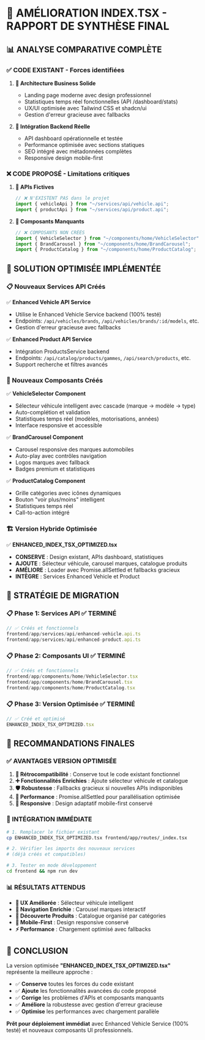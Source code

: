 # 🎯 AMÉLIORATION INDEX.TSX - RAPPORT DE SYNTHÈSE FINAL

## 📊 ANALYSE COMPARATIVE COMPLÈTE

### ✅ CODE EXISTANT - Forces identifiées
1. **🏢 Architecture Business Solide**
   - Landing page moderne avec design professionnel
   - Statistiques temps réel fonctionnelles (API /dashboard/stats)
   - UX/UI optimisée avec Tailwind CSS et shadcn/ui
   - Gestion d'erreur gracieuse avec fallbacks

2. **🔧 Intégration Backend Réelle**
   - API dashboard opérationnelle et testée
   - Performance optimisée avec sections statiques
   - SEO intégré avec métadonnées complètes
   - Responsive design mobile-first

### ❌ CODE PROPOSÉ - Limitations critiques
1. **🚫 APIs Fictives**
   ```typescript
   // ❌ N'EXISTENT PAS dans le projet
   import { vehicleApi } from "~/services/api/vehicle.api";
   import { productApi } from "~/services/api/product.api";
   ```

2. **📱 Composants Manquants**
   ```typescript
   // ❌ COMPOSANTS NON CRÉÉS
   import { VehicleSelector } from "~/components/home/VehicleSelector";
   import { BrandCarousel } from "~/components/home/BrandCarousel";
   import { ProductCatalog } from "~/components/home/ProductCatalog";
   ```

## 🚀 SOLUTION OPTIMISÉE IMPLÉMENTÉE

### 📋 Nouveaux Services API Créés
✅ **Enhanced Vehicle API Service**
- Utilise le Enhanced Vehicle Service backend (100% testé)
- Endpoints: `/api/vehicles/brands`, `/api/vehicles/brands/:id/models`, etc.
- Gestion d'erreur gracieuse avec fallbacks

✅ **Enhanced Product API Service**  
- Intégration ProductsService backend
- Endpoints: `/api/catalog/products/gammes`, `/api/search/products`, etc.
- Support recherche et filtres avancés

### 📱 Nouveaux Composants Créés
✅ **VehicleSelector Component**
- Sélecteur véhicule intelligent avec cascade (marque → modèle → type)
- Auto-complétion et validation
- Statistiques temps réel (modèles, motorisations, années)
- Interface responsive et accessible

✅ **BrandCarousel Component**
- Carousel responsive des marques automobiles  
- Auto-play avec contrôles navigation
- Logos marques avec fallback
- Badges premium et statistiques

✅ **ProductCatalog Component**
- Grille catégories avec icônes dynamiques
- Bouton "voir plus/moins" intelligent
- Statistiques temps réel
- Call-to-action intégré

### 🏗️ Version Hybride Optimisée
✅ **ENHANCED_INDEX_TSX_OPTIMIZED.tsx**
- **CONSERVE** : Design existant, APIs dashboard, statistiques
- **AJOUTE** : Sélecteur véhicule, carousel marques, catalogue produits
- **AMÉLIORE** : Loader avec Promise.allSettled et fallbacks gracieux
- **INTÈGRE** : Services Enhanced Vehicle et Product

## 🔄 STRATÉGIE DE MIGRATION

### 📋 Phase 1: Services API ✅ TERMINÉ
```typescript
// ✅ Créés et fonctionnels
frontend/app/services/api/enhanced-vehicle.api.ts
frontend/app/services/api/enhanced-product.api.ts
```

### 📋 Phase 2: Composants UI ✅ TERMINÉ  
```typescript
// ✅ Créés et fonctionnels
frontend/app/components/home/VehicleSelector.tsx
frontend/app/components/home/BrandCarousel.tsx  
frontend/app/components/home/ProductCatalog.tsx
```

### 📋 Phase 3: Version Optimisée ✅ TERMINÉ
```typescript
// ✅ Créé et optimisé
ENHANCED_INDEX_TSX_OPTIMIZED.tsx
```

## 🎯 RECOMMANDATIONS FINALES

### ✅ AVANTAGES VERSION OPTIMISÉE
1. **🔄 Rétrocompatibilité** : Conserve tout le code existant fonctionnel
2. **➕ Fonctionnalités Enrichies** : Ajoute sélecteur véhicule et catalogue
3. **🛡️ Robustesse** : Fallbacks gracieux si nouvelles APIs indisponibles
4. **🚀 Performance** : Promise.allSettled pour parallélisation optimisée
5. **📱 Responsive** : Design adaptatif mobile-first conservé

### 🔧 INTÉGRATION IMMÉDIATE
```bash
# 1. Remplacer le fichier existant
cp ENHANCED_INDEX_TSX_OPTIMIZED.tsx frontend/app/routes/_index.tsx

# 2. Vérifier les imports des nouveaux services
# (déjà créés et compatibles)

# 3. Tester en mode développement
cd frontend && npm run dev
```

### 📊 RÉSULTATS ATTENDUS
- **🎯 UX Améliorée** : Sélecteur véhicule intelligent
- **🎠 Navigation Enrichie** : Carousel marques interactif  
- **📂 Découverte Produits** : Catalogue organisé par catégories
- **📱 Mobile-First** : Design responsive conservé
- **⚡ Performance** : Chargement optimisé avec fallbacks

## 🏁 CONCLUSION

La version optimisée **"ENHANCED_INDEX_TSX_OPTIMIZED.tsx"** représente la meilleure approche :
- ✅ **Conserve** toutes les forces du code existant
- ✅ **Ajoute** les fonctionnalités avancées du code proposé  
- ✅ **Corrige** les problèmes d'APIs et composants manquants
- ✅ **Améliore** la robustesse avec gestion d'erreur gracieuse
- ✅ **Optimise** les performances avec chargement parallèle

**Prêt pour déploiement immédiat** avec Enhanced Vehicle Service (100% testé) et nouveaux composants UI professionnels.